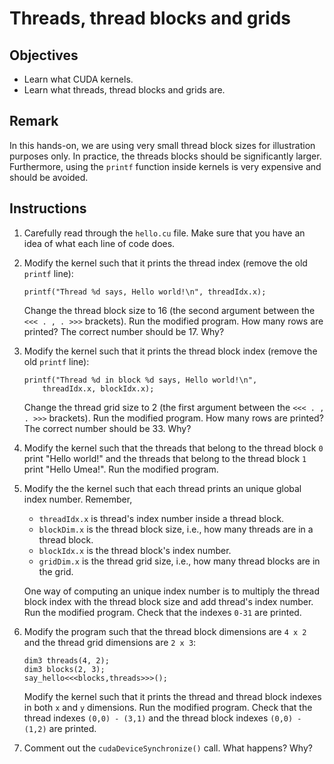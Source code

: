# Threads, thread blocks and grids

## Objectives

 - Learn what CUDA kernels.
 - Learn what threads, thread blocks and grids are.

## Remark

In this hands-on, we are using very small thread block sizes for illustration
purposes only. In practice, the threads blocks should be significantly larger.
Furthermore, using the `printf` function inside kernels is very expensive and
should be avoided.

## Instructions

 1. Carefully read through the `hello.cu` file. Make sure that you have an idea
    of what each line of code does.

 2. Modify the kernel such that it prints the thread index (remove the old
    `printf` line):
 
    ```
    printf("Thread %d says, Hello world!\n", threadIdx.x);
    ```
    
    Change the thread block size to 16 (the second argument between the
    `<<< . , . >>>` brackets). Run the modified program. How many rows are
    printed? The correct number should be 17. Why?

 3. Modify the kernel such that it prints the thread block index (remove the old
    `printf` line):
 
    ```
    printf("Thread %d in block %d says, Hello world!\n",
        threadIdx.x, blockIdx.x);
    ```
 
    Change the thread grid size to 2 (the first argument between the
    `<<< . , . >>>` brackets). Run the modified program. How many rows are
    printed? The correct number should be 33. Why?

 4. Modify the kernel such that the threads that belong to the thread block `0`
    print "Hello world!" and the threads that belong to the thread block `1`
    print "Hello Umea!". Run the modified program.

 5. Modify the the kernel such that each thread prints an unique global index
    number. Remember,
     - `threadIdx.x` is thread's index number inside a thread block.
     - `blockDim.x` is the thread block size, i.e., how many threads are in a
       thread block.
     - `blockIdx.x` is the thread block's index number.
     - `gridDim.x` is the thread grid size, i.e., how many thread blocks are in
       the grid.
    
    One way of computing an unique index number is to multiply the thread block
    index with the thread block size and add thread's index number. Run the
    modified program. Check that the indexes `0-31` are printed.

 6. Modify the program such that the thread block dimensions are `4 x 2` and 
    the thread grid dimensions are `2 x 3`:
 
    ```
    dim3 threads(4, 2);
    dim3 blocks(2, 3);
    say_hello<<<blocks,threads>>>();
    ```
    
    Modify the kernel such that it prints the thread and thread block indexes
    in both `x` and `y` dimensions. Run the modified program. Check that the
    thread indexes `(0,0) - (3,1)` and the thread block indexes `(0,0) - (1,2)`
    are printed.
    
 7. Comment out the `cudaDeviceSynchronize()` call. What happens? Why?
 

